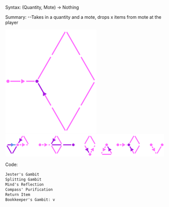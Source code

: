 Syntax:
(Quantity, Mote) -> Nothing

Summary:
\--Takes in a quantity and a mote, drops x items from mote at the player

![Send Item logo](Images/Send%20Item%20logo.png)
![Send Item](Images/Send%20Item.png)

Code:
```
Jester's Gambit
Splitting Gambit
Mind's Reflection
Compass' Purification
Return Item
Bookkeeper's Gambit: v
```
